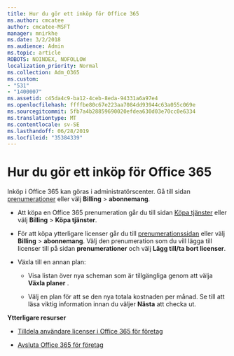 ```yaml
---
title: Hur du gör ett inköp för Office 365
ms.author: cmcatee
author: cmcatee-MSFT
manager: mnirkhe
ms.date: 3/2/2018
ms.audience: Admin
ms.topic: article
ROBOTS: NOINDEX, NOFOLLOW
localization_priority: Normal
ms.collection: Adm_O365
ms.custom:
- "531"
- "1400007"
ms.assetid: c45da4c9-ba12-4ceb-8eda-94331a6a97e4
ms.openlocfilehash: ffffbe80c67e223aa7084dd93944c63a055c069e
ms.sourcegitcommit: 5fb7a4b28859690020efdea630d03e70cc0e6334
ms.translationtype: MT
ms.contentlocale: sv-SE
ms.lasthandoff: 06/28/2019
ms.locfileid: "35384339"
---
```

# <a name="how-to-make-an-office-365-purchase"></a>Hur du gör ett inköp för Office 365

Inköp i Office 365 kan göras i administratörscenter. Gå till sidan [prenumerationer](https://go.microsoft.com/fwlink/p/?linkid=842054) eller välj **Billing** \> **abonnemang**.
  
- Att köpa en Office 365 prenumeration går du till sidan [Köpa tjänster](https://go.microsoft.com/fwlink/p/?linkid=868433) eller välj **Billing** \> **Köpa tjänster**.

- För att köpa ytterligare licenser går du till [prenumerationssidan](https://go.microsoft.com/fwlink/p/?linkid=842054) eller välj **Billing** \> **abonnemang**. Välj den prenumeration som du vill lägga till licenser till på sidan **prenumerationer** och välj **Lägg till/ta bort licenser**.

- Växla till en annan plan:

  - Visa listan över nya scheman som är tillgängliga genom att välja **Växla planer** .

  - Välj en plan för att se den nya totala kostnaden per månad. Se till att läsa viktig information innan du väljer **Nästa** att checka ut.
  
 **Ytterligare resurser**
  
- [Tilldela användare licenser i Office 365 för företag](https://support.office.com/article/997596b5-4173-4627-b915-36abac6786dc)

- [Avsluta Office 365 för företag](https://support.office.com/article/b1bc0bef-4608-4601-813a-cdd9f746709a)
